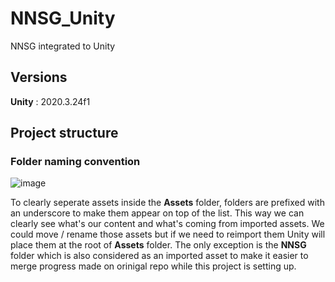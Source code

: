 # NNSG_Unity
NNSG integrated to Unity

## Versions
**Unity** : 2020.3.24f1

## Project structure
### Folder naming convention
![image](https://user-images.githubusercontent.com/31761067/157824568-ca7dc80a-b62f-4a56-b3f6-672812288334.png)

To clearly seperate assets inside the **Assets** folder, folders are prefixed with an underscore to make them appear on top of the list. This way we can clearly see what's our content and what's coming from imported assets. We could move / rename those assets but if we need to reimport them Unity will place them at the root of **Assets** folder.
The only exception is the **NNSG** folder which is also considered as an imported asset to make it easier to merge progress made on orinigal repo while this project is setting up.
